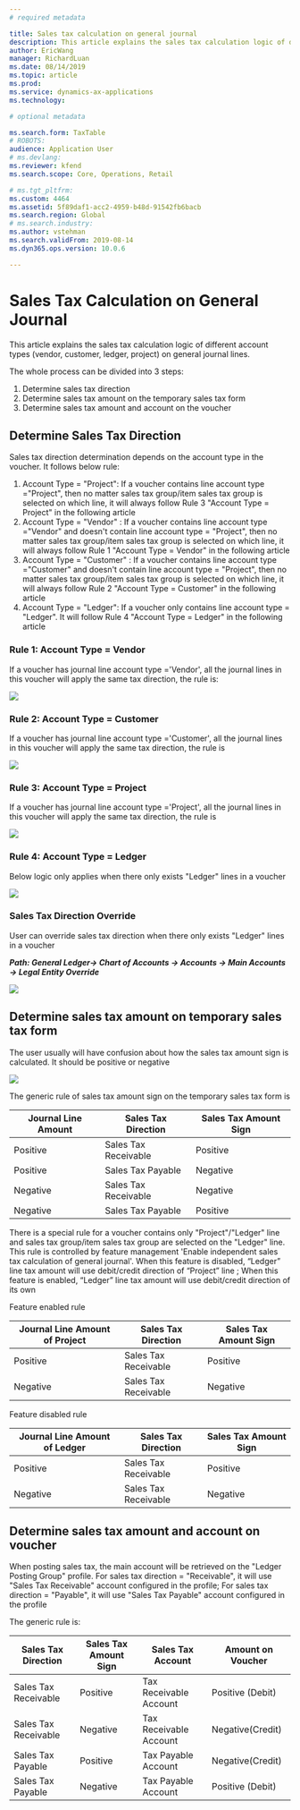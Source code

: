 ```yaml
---
# required metadata

title: Sales tax calculation on general journal
description: This article explains the sales tax calculation logic of different account types (vendor, customer, ledger, project) on general journal lines.
author: EricWang
manager: RichardLuan
ms.date: 08/14/2019
ms.topic: article
ms.prod: 
ms.service: dynamics-ax-applications
ms.technology: 

# optional metadata

ms.search.form: TaxTable
# ROBOTS: 
audience: Application User
# ms.devlang: 
ms.reviewer: kfend
ms.search.scope: Core, Operations, Retail

# ms.tgt_pltfrm: 
ms.custom: 4464
ms.assetid: 5f89daf1-acc2-4959-b48d-91542fb6bacb
ms.search.region: Global
# ms.search.industry: 
ms.author: vstehman
ms.search.validFrom: 2019-08-14
ms.dyn365.ops.version: 10.0.6

---
```


# Sales Tax Calculation on General Journal



This article explains the sales tax calculation logic of different account types (vendor, customer, ledger, project) on general journal lines.

The whole process can be divided into 3 steps:

1. Determine sales tax direction
2. Determine sales tax amount on the temporary sales tax form
3. Determine sales tax amount and account on the voucher



## Determine Sales Tax Direction

Sales tax direction determination depends on the account type in the voucher. It follows below rule:

1. Account Type = "Project": If a voucher contains line account type ="Project", then no matter sales tax group/item sales tax group is selected on which line, it will always follow Rule 3 "Account Type = Project" in the following article
2. Account Type = "Vendor" : If a voucher contains line account type ="Vendor" and doesn't contain line account type = "Project", then no matter sales tax group/item sales tax group is selected on which line, it will always follow Rule 1 "Account Type = Vendor" in the following article
3. Account Type = "Customer" : If a voucher contains line account type ="Customer" and doesn't contain line account type = "Project", then no matter sales tax group/item sales tax group is selected on which line, it will always follow Rule 2 "Account Type = Customer" in the following article
4. Account Type = "Ledger": If a voucher only contains line account type = "Ledger". It will follow Rule 4 "Account Type = Ledger" in the following article

### Rule 1: Account Type = Vendor

If a voucher has journal line account type ='Vendor', all the journal lines in this voucher will apply the same tax direction, the rule is:

![](media/Sales-Tax-Direction-Vendor.jpg)

 

### Rule 2: Account Type = Customer

If a voucher has journal line account type ='Customer', all the journal lines in this voucher will apply the same tax direction, the rule is

![](media/Sales-Tax-Direction-Customer.jpg)

### Rule 3: Account Type = Project

If a voucher has journal line account type ='Project', all the journal lines in this voucher will apply the same tax direction, the rule is

![](media/Sales-Tax-Direction-Vendor.jpg)

### Rule 4: Account Type = Ledger

Below logic only applies when there only exists "Ledger" lines in a voucher

![](media/Sales-Tax-Direction-Ledger.jpg)



### Sales Tax Direction Override

User can override sales tax direction when there only exists "Ledger" lines in a voucher

***Path: General Ledger-> Chart of Accounts -> Accounts -> Main Accounts -> Legal Entity Override***

![](media/Override-tax-direction.png)

## Determine sales tax amount on temporary sales tax form

The user usually will have confusion about how the sales tax amount sign is calculated. It should be positive or negative

![](media/sales-tax-amount-sign.jpg)

The generic rule of sales tax amount sign on the temporary sales tax form is

| Journal Line Amount | Sales Tax Direction  | Sales Tax Amount Sign |
| ------------------- | -------------------- | --------------------- |
| Positive            | Sales Tax Receivable | Positive              |
| Positive            | Sales Tax Payable    | Negative              |
| Negative            | Sales Tax Receivable | Negative              |
| Negative            | Sales Tax Payable    | Positive              |

There is a special rule for a voucher contains only "Project"/"Ledger" line and sales tax group/item sales tax group are selected on the "Ledger" line. This rule is controlled by feature management 'Enable independent sales tax calculation of general journal'. When this feature is disabled, “Ledger” line tax amount will use debit/credit direction of “Project” line ; When this feature is enabled, “Ledger” line tax amount will use debit/credit direction of its own

Feature enabled rule

| Journal Line Amount of Project | Sales Tax Direction  | Sales Tax Amount Sign |
| ------------------------------ | -------------------- | --------------------- |
| Positive                       | Sales Tax Receivable | Positive              |
| Negative                       | Sales Tax Receivable | Negative              |

Feature disabled rule

| Journal Line Amount of Ledger | Sales Tax Direction  | Sales Tax Amount Sign |
| ------------------------------ | -------------------- | --------------------- |
| Positive                       | Sales Tax Receivable | Positive              |
| Negative                       | Sales Tax Receivable | Negative              |

## Determine sales tax amount and account on voucher

When posting sales tax, the main account will be retrieved on the "Ledger Posting Group" profile. For sales tax direction = "Receivable", it will use "Sales Tax Receivable" account configured in the profile; For sales tax direction = "Payable", it will use "Sales Tax Payable" account configured in the profile

The generic rule is:

| Sales Tax Direction  | Sales Tax Amount Sign | Sales Tax Account      | Amount on Voucher |
| -------------------- | --------------------- | ---------------------- | ----------------- |
| Sales Tax Receivable | Positive              | Tax Receivable Account | Positive (Debit)  |
| Sales Tax Receivable | Negative              | Tax Receivable Account | Negative(Credit)  |
| Sales Tax Payable    | Positive              | Tax Payable Account    | Negative(Credit)  |
| Sales Tax Payable    | Negative              | Tax Payable Account    | Positive (Debit)  |

